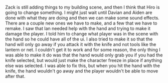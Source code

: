 Zack is still adding things to my building scene, and then I think that Hiro is going to change something. I might just wait until Davian and Aiden are done with what they are doing and then we can make some sound effects. There are a couple new ones we have to make, and a few that we have to remake. I saw that Ian needed help with the hand and trying to make it damage the player. I told him to change what player was in the scene with the hand so he could have all of the ui. I also tried to make it so that the hand will only go away if you attack it with the knife and not tools like the lantern or net. I couldn't get it to work and for some reason, the only thing I was able to make it do was that the hand would only grab you if you had the knife selected, but would just make the character freeze in place if anything else was selected. I was able to fix this, but when you hit the hand with the knife, the hand wouldn't go away and the player wouldn't be able to move after that. 
